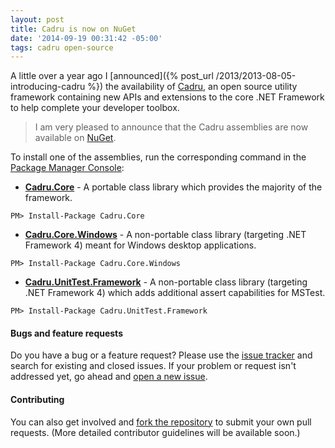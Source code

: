 ```yaml
---
layout: post
title: Cadru is now on NuGet
date: '2014-09-19 00:31:42 -05:00'
tags: cadru open-source
---
```


A little over a year ago I [announced]({% post_url /2013/2013-08-05-introducing-cadru %}) the availability of [Cadru](https://github.com/scottdorman/cadru), an open source utility framework containing new APIs and extensions to the core .NET Framework to help complete your developer toolbox. 

> I am very pleased to announce that the Cadru assemblies are now available on [NuGet](https://www.nuget.org/packages?q=Tags%3A%22cadru%22).

To install one of the assemblies, run the corresponding command in the [Package Manager Console](http://docs.nuget.org/docs/start-here/using-the-package-manager-console):

*   **[Cadru.Core](https://www.nuget.org/packages/Cadru.Core/)** - A portable class library which provides the majority of the framework.   

```
PM> Install-Package Cadru.Core
```

*   **[Cadru.Core.Windows](https://www.nuget.org/packages/Cadru.Core.Windows/)** - A non-portable class library (targeting .NET Framework 4) meant for Windows desktop applications.

```
PM> Install-Package Cadru.Core.Windows
```

*   **[Cadru.UnitTest.Framework](https://www.nuget.org/packages/Cadru.UnitTest.Framework/)** - A non-portable class library (targeting .NET Framework 4) which adds additional assert capabilities for MSTest.

```
PM> Install-Package Cadru.UnitTest.Framework
```

#### Bugs and feature requests

Do you have a bug or a feature request? Please use the [issue tracker](https://github.com/scottdorman/cadru/issues) and search for existing and closed issues. If your problem or request isn't addressed yet, go ahead and [open a new issue](https://github.com/scottdorman/cadru/issues/new). 

#### Contributing

You can also get involved and [fork the repository](https://github.com/scottdorman/cadru/fork) to submit your own pull requests. (More detailed contributor guidelines will be available soon.)

